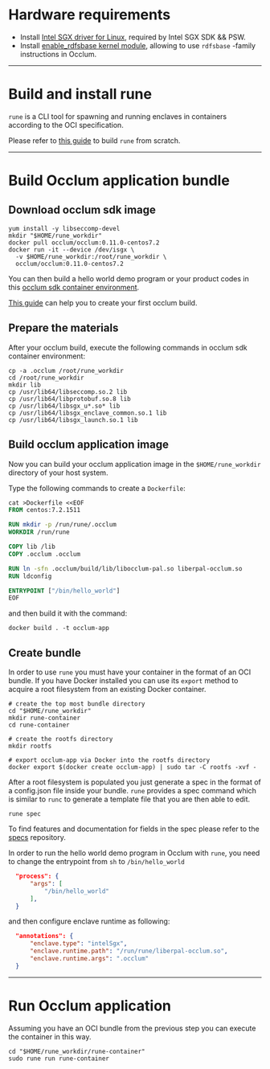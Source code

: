 # Hardware requirements
- Install [Intel SGX driver for Linux](https://github.com/intel/linux-sgx-driver#build-and-install-the-intelr-sgx-driver), required by Intel SGX SDK && PSW.
- Install [enable_rdfsbase kernel module](https://github.com/occlum/enable_rdfsbase#how-to-build), allowing to use `rdfsbase` -family instructions in Occlum.

---

# Build and install rune
`rune` is a CLI tool for spawning and running enclaves in containers according to the OCI specification.

Please refer to [this guide](https://yuque.antfin-inc.com/rune/plnc2k/thctg4#rune) to build `rune` from scratch.

---

# Build Occlum application bundle
## Download occlum sdk image
``` shell
yum install -y libseccomp-devel
mkdir "$HOME/rune_workdir"
docker pull occlum/occlum:0.11.0-centos7.2
docker run -it --device /dev/isgx \
  -v $HOME/rune_workdir:/root/rune_workdir \
  occlum/occlum:0.11.0-centos7.2
```

You can then build a hello world demo program or your product codes in this [occlum sdk container environment](https://hub.docker.com/layers/occlum/occlum/0.11.0-centos7.2/images/sha256-9c27eefe5df9db6a63ade1f722ff62c107ff119c1b17cbbf4df75f238b4b2054?context=explore).

[This guide](https://github.com/occlum/occlum#hello-occlum) can help you to create your first occlum build.

## Prepare the materials
After your occlum build, execute the following commands in occlum sdk container environment:

``` shell
cp -a .occlum /root/rune_workdir
cd /root/rune_workdir
mkdir lib
cp /usr/lib64/libseccomp.so.2 lib
cp /usr/lib64/libprotobuf.so.8 lib
cp /usr/lib64/libsgx_u*.so* lib
cp /usr/lib64/libsgx_enclave_common.so.1 lib
cp /usr/lib64/libsgx_launch.so.1 lib
```

## Build occlum application image
Now you can build your occlum application image in the `$HOME/rune_workdir` directory of your host system.

Type the following commands to create a `Dockerfile`:
``` Dockerfile
cat >Dockerfile <<EOF
FROM centos:7.2.1511

RUN mkdir -p /run/rune/.occlum
WORKDIR /run/rune

COPY lib /lib 
COPY .occlum .occlum

RUN ln -sfn .occlum/build/lib/libocclum-pal.so liberpal-occlum.so
RUN ldconfig

ENTRYPOINT ["/bin/hello_world"]
EOF
```

and then build it with the command:
```shell
docker build . -t occlum-app
```

## Create bundle
In order to use `rune` you must have your container in the format of an OCI bundle. If you have Docker installed you can use its `export` method to acquire a root filesystem from an existing Docker container.

``` shell
# create the top most bundle directory
cd "$HOME/rune_workdir"
mkdir rune-container
cd rune-container

# create the rootfs directory
mkdir rootfs

# export occlum-app via Docker into the rootfs directory
docker export $(docker create occlum-app) | sudo tar -C rootfs -xvf -
```

After a root filesystem is populated you just generate a spec in the format of a config.json file inside your bundle. `rune` provides a spec command which is similar to `runc` to generate a template file that you are then able to edit.

``` shell
rune spec
```

To find features and documentation for fields in the spec please refer to the [specs](https://github.com/opencontainers/runtime-spec) repository.

In order to run the hello world demo program in Occlum with `rune`, you need to change the entrypoint from `sh` to `/bin/hello_world`
``` json
  "process": {
      "args": [
          "/bin/hello_world"
      ],
  }
```

and then configure enclave runtime as following:
``` json
  "annotations": {
      "enclave.type": "intelSgx",
      "enclave.runtime.path": "/run/rune/liberpal-occlum.so",
      "enclave.runtime.args": ".occlum"
  }
```

---

# Run Occlum application
Assuming you have an OCI bundle from the previous step you can execute the container in this way.

``` shell
cd "$HOME/rune_workdir/rune-container"
sudo rune run rune-container
```
